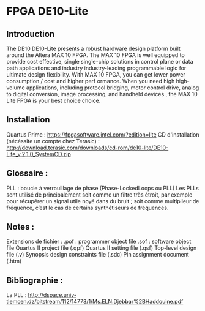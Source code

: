 # FPGA DE10-Lite

## Introduction
The DE10
DE10-Lite presents a robust hardware design platform built around the Altera MAX 10 FPGA.
The MAX 10 FPGA is well equipped to provide cost effective, single single-chip solutions in control
plane or data path applications and industry industry-leading programmable logic for ultimate design
flexibility. With MAX 10 FPGA, you can get lower power consumption / cost and higher
perf ormance. When you need high high-volume applications, including protocol bridging, motor control
drive, analog to digital conversion, image processing, and handheld devices , the MAX 10 Lite
FPGA is your best choice choice.

## Installation
Quartus Prime : https://fpgasoftware.intel.com/?edition=lite
CD d'installation (nécéssite un compte chez Terasic) : http://download.terasic.com/downloads/cd-rom/de10-lite/DE10-Lite_v.2.1.0_SystemCD.zip


## Glossaire :

PLL : boucle à verrouillage de phase (Phase-LockedLoops ou PLL) Les PLLs sont utilisé de principalement soit comme un filtre très étroit, par exemple pour récupérer un
signal utile noyé dans du bruit ; soit comme multiplieur de fréquence, c’est le cas de certains synthétiseurs de
fréquences.


## Notes :

Extensions de fichier :
.pof : programmer object file
.sof : software object file
Quartus II project file (.qpf)
Quartus II setting file (.qsf)
Top-level design file (.v)
Synopsis design constraints file (.sdc)
Pin assignment document (.htm)


## Bibliographie :
La PLL : http://dspace.univ-tlemcen.dz/bitstream/112/14773/1/Ms.ELN.Djebbar%2BHaddouine.pdf